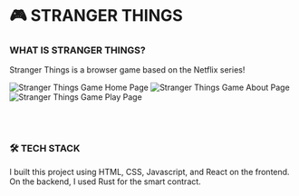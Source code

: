 # 🎮 STRANGER THINGS



### WHAT IS STRANGER THINGS?

Stranger Things is a browser game based on the Netflix series!

![Stranger Things Game Home Page](https://github.com/comeworkwith-me/terra/blob/main/public/Stranger%20Things.png?raw=true)
![Stranger Things Game About Page](https://github.com/comeworkwith-me/terra/blob/main/public/Stranger%20Things%202.png?raw=true)
![Stranger Things Game Play Page](https://github.com/comeworkwith-me/terra/blob/main/public/Stranger%20Things%203.png?raw=true)


<br></br>


### 🛠️ TECH STACK

I built this project using HTML, CSS, Javascript, and React on the frontend. On the backend, I used Rust for the smart contract. 
